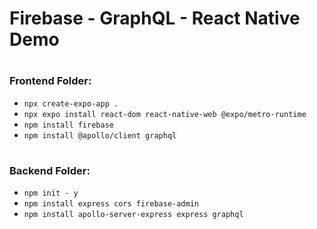 # Firebase - GraphQL - React Native Demo
#


### Frontend Folder:

- `npx create-expo-app .`
- `npx expo install react-dom react-native-web @expo/metro-runtime`
- `npm install firebase`
- `npm install @apollo/client graphql`

#

### Backend Folder:

- `npm init - y`
- `npm install express cors firebase-admin`
- `npm install apollo-server-express express graphql`
